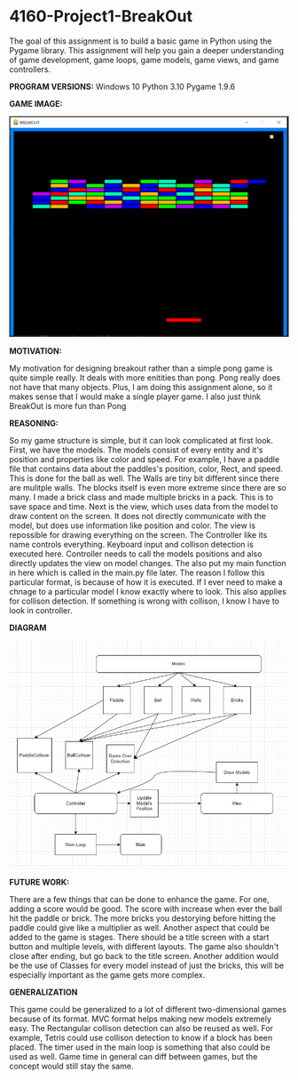 # 4160-Project1-BreakOut
The goal of this assignment is to build a basic game in Python using the Pygame library. This assignment will help you gain a deeper understanding of game development, game loops, game models, game views, and game controllers.

**PROGRAM VERSIONS:**
Windows 10
Python 3.10
Pygame 1.9.6

**GAME IMAGE:**

![Screenshot](Capture.PNG)

**MOTIVATION:**

My motivation for designing breakout rather than a simple pong game is quite simple really. It deals with more enitities than pong. Pong really does not have that many objects. Plus, I am doing this assignment alone, so it makes sense that I would make a single player game. I also just think BreakOut is more fun than Pong

**REASONING:**

So my game structure is simple, but it can look complicated at first look. First, we have the models. The models consist of every entity and it's position and properties like color and speed. For example, I have a paddle file that contains data about the paddles's position, color, Rect, and speed. This is done for the ball as well. The Walls are tiny bit different since there are mulitple walls. The blocks itself is even more extreme since there are so many. I made a brick class and made multiple bricks in a pack. This is to save space and time. Next is the view, which uses data from the model to draw content on the screen. It does not directly communicate with the model, but does use information like position and color. The view is repossible for drawing everything on the screen. The Controller like its name controls everything. Keyboard input and collison detection is executed here. Controller needs to call the models positions and also directly updates the view on model changes. The also put my main function in here which is called in the main.py file later. The reason I follow this particular format, is because of how it is executed. If I ever need to make a chnage to a particular model I know exactly where to look. This also applies for collison detection. If something is wrong with collison, I know I have to look in controller.

**DIAGRAM**

![Screenshot](Diagram.PNG)

**FUTURE WORK:**

There are a few things that can be done to enhance the game. For one, adding a score would be good. The score with increase when ever the ball hit the paddle or brick. The more bricks you destorying before hitting the paddle could give like a multiplier as well. Another aspect that could be added to the game is stages. There should be a title screen with a start button and multiple levels, with different layouts. The game also shouldn't close after ending, but go back to the title screen. Another addition would be the use of Classes for every model instead of just the bricks, this will be especially important as the game gets more complex.

**GENERALIZATION**

This game could be generalized to a lot of different two-dimensional games because of its format. MVC format helps making new models extremely easy. The Rectangular collison detection can also be reused as well. For example, Tetris could use collison detection to know if a block has been placed. The timer used in the main loop is something that also could be used as well. Game time in general can diff between games, but the concept would still stay the same.
